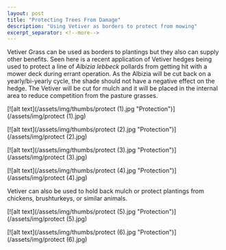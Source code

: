 ```yaml
---
layout: post
title: "Protecting Trees From Damage"
description: "Using Vetiver as borders to protect from mowing"
excerpt_separator: <!--more-->
---
```

Vetiver Grass can be used as borders to plantings but they also can supply other benefits. Seen here is a recent application of Vetiver hedges being used to protect a line of *Albizia lebbeck* pollards from getting hit with a mower deck during errant operation. As the Albizia will be cut back on a yearly/bi-yearly cycle, the shade should not have a negative effect on the hedge. The Vetiver will be cut for mulch and it will be placed in the internal area to reduce competition from the pasture grasses.

[![alt text](/assets/img/thumbs/protect (1).jpg "Protection")](/assets/img/protect (1).jpg)

<!--more-->

[![alt text](/assets/img/thumbs/protect (2).jpg "Protection")](/assets/img/protect (2).jpg)

[![alt text](/assets/img/thumbs/protect (3).jpg "Protection")](/assets/img/protect (3).jpg)

[![alt text](/assets/img/thumbs/protect (4).jpg "Protection")](/assets/img/protect (4).jpg)

Vetiver can also be used to hold back mulch or protect plantings from chickens, brushturkeys, or similar animals.

[![alt text](/assets/img/thumbs/protect (5).jpg "Protection")](/assets/img/protect (5).jpg)

[![alt text](/assets/img/thumbs/protect (6).jpg "Protection")](/assets/img/protect (6).jpg)